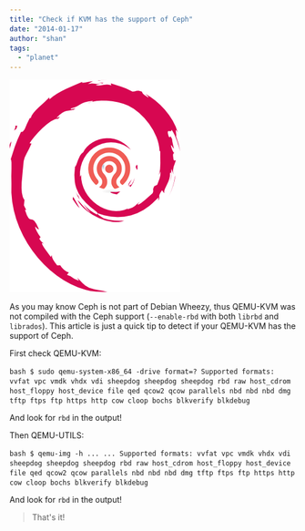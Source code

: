 ```yaml
---
title: "Check if KVM has the support of Ceph"
date: "2014-01-17"
author: "shan"
tags: 
  - "planet"
---
```


![](images/debian-ceph.png "Check if KVM has the support of Ceph")

As you may know Ceph is not part of Debian Wheezy, thus QEMU-KVM was not compiled with the Ceph support (`--enable-rbd` with both `librbd` and `librados`). This article is just a quick tip to detect if your QEMU-KVM has the support of Ceph.

  

First check QEMU-KVM:

`bash $ sudo qemu-system-x86_64 -drive format=? Supported formats: vvfat vpc vmdk vhdx vdi sheepdog sheepdog sheepdog rbd raw host_cdrom host_floppy host_device file qed qcow2 qcow parallels nbd nbd nbd dmg tftp ftps ftp https http cow cloop bochs blkverify blkdebug`

And look for `rbd` in the output!

Then QEMU-UTILS:

`bash $ qemu-img -h ... ... Supported formats: vvfat vpc vmdk vhdx vdi sheepdog sheepdog sheepdog rbd raw host_cdrom host_floppy host_device file qed qcow2 qcow parallels nbd nbd nbd dmg tftp ftps ftp https http cow cloop bochs blkverify blkdebug`

And look for `rbd` in the output!

  

> That's it!
